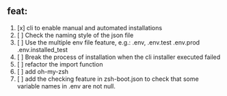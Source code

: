 ## feat:

1. [x] cli to enable manual and automated installations
2. [ ] Check the naming style of the json file
3. [ ] Use the multiple env file feature, e.g.: .env, .env.test .env.prod .env.installed_test
4. [ ] Break the process of installation when the cli installer executed failed
5. [ ] refactor the import function
6. [ ] add oh-my-zsh 
7. [ ] add the checking feature in zsh-boot.json to check that some variable names in .env are not null.